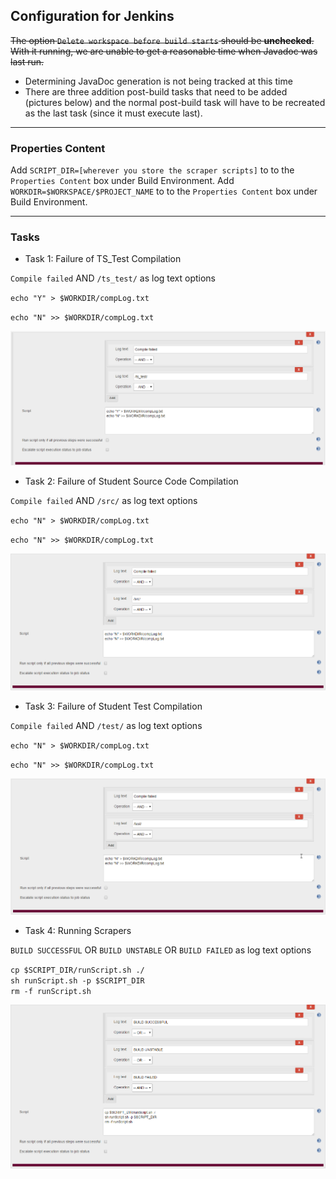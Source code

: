 ## Configuration for Jenkins

~~The option `Delete workspace before build starts` should be **unchecked**.  With it running, we are unable to get a reasonable time when Javadoc was last run.~~
 * Determining JavaDoc generation is not being tracked at this time
 * There are three addition post-build tasks that need to be added (pictures below) and the normal post-build task will have to be recreated as the last task (since it must execute last).

___

### Properties Content

Add `SCRIPT_DIR=[wherever you store the scraper scripts]` to to the `Properties Content` box under Build Environment.
Add `WORKDIR=$WORKSPACE/$PROJECT_NAME` to to the `Properties Content` box under Build Environment.

___

### Tasks

 * Task 1: Failure of TS_Test Compilation

`Compile failed` AND `/ts_test/` as log text options

`echo "Y" > $WORKDIR/compLog.txt`

`echo "N" >> $WORKDIR/compLog.txt`

![alt text](ts_test_fail.png "Alt text; lorem ipsum")

   * Task 2: Failure of Student Source Code Compilation

`Compile failed` AND `/src/` as log text options

`echo "N" > $WORKDIR/compLog.txt`

`echo "N" >> $WORKDIR/compLog.txt`

![alt text](st_src_fail.png "Alt text; lorem ipsum")

   * Task 3: Failure of Student Test Compilation

`Compile failed` AND `/test/` as log text options

`echo "N" > $WORKDIR/compLog.txt`

`echo "N" >> $WORKDIR/compLog.txt`

![alt text](st_test_fail.png "Alt text; lorem ipsum")

   * Task 4: Running Scrapers

`BUILD SUCCESSFUL` OR `BUILD UNSTABLE` OR `BUILD FAILED` as log text options

`cp $SCRIPT_DIR/runScript.sh ./`    
`sh runScript.sh -p $SCRIPT_DIR`    
`rm -f runScript.sh`    

![alt text](scraper.png "Alt text; lorem ipsum")
